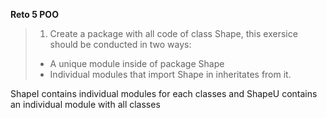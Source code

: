 **Reto 5 POO**
> 1. Create a package with all code of class Shape, this exersice should be conducted in two ways:
> - A unique module inside of package Shape
> - Individual modules that import Shape in inheritates from it.

ShapeI contains individual modules for each classes and ShapeU contains an individual module with all classes
